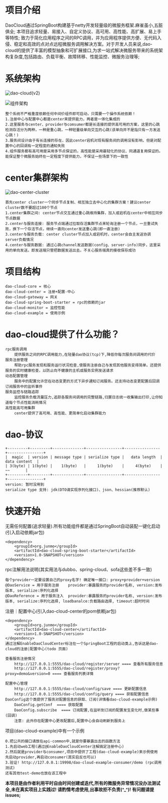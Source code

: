 # 项目介绍
DaoCloud通过SpringBoot构建基于netty开发轻量级的微服务框架.麻雀虽小,五脏俱全;
本项目追求轻量、易接入、自定义协议、高可用、高性能、高扩展、易上手等特性;
致力于简化应用程序之间的RPC调用，并为应用程序提供方便、无代码入侵、稳定和高效的点对点远程微服务调用解决方案。对于开发人员来说,dao-cloud的提供了丰富的模型抽象和可扩展接口,为求一站式解决微服务带来的系统架构复杂度,包括路由、负载平衡、故障转移、性能监控、微服务治理等;

# 系统架构
![dao-cloud(v2)](https://github.com/Suzzt/dao-cloud/assets/27397567/6776a7ff-47c3-4ea7-8a6f-3dd41c283b78)

![组件架构](https://github.com/Suzzt/dao-cloud/assets/27397567/e9ffd50b-706f-4509-a9b7-a6c79d3a20fa)

    整个系统不严格重度依赖任何中间价组件即可启动，只需要一个操作系统依赖！
    1.注册中心与配置中心都是center来提供能力，两者是一体化集成的
    2.这里服务与center、provider与comsumer都是长连接的提供高可用的方案，这里的心跳检测存活分为两种，一种是重心跳，一种轻量级单向交互的心跳(该单向并不是指只有一方发送心跳！)
    3.服务间设计由于有长连接的存在，因此center宕机对现有服务间的调用没有影响，但是对配置中心的回调有一定程度的通知失败
    4.组件服务都有高可用是采用多节点保证的，高性能是采用最轻化的协议、同通道复用保证的。能保证整个微服务始终在一定程度下提供能力，不保证一些场景下的一致性


# center集群架构
![dao-center-cluster](https://github.com/Suzzt/dao-cloud/assets/27397567/70c3c971-faac-4423-8488-4d61df91b4a3)

    首先center cluster一个同步节点复制、相互独立去中心化的集群方案！建议center cluster数不要超过100个节点
    1.center集群之间: center节点交互通过重心跳维持集群，加入或宕机在center中相互同步节点数据
    2.center与服务连接: 服务节点端通过拉取存活集群节点来轮询注册一个节点，一旦重试失败，换下一个存活节点，继续一直向center发送重心跳(即一直注册)
    3.center与服务负载: center cluster节点加入或宕机时，center会自主发送协调server负载情况
    4.center与服务数据: 通过心跳channel发送数据(config、server-info)同步，这里采用的单向发送，即发送端只管把数据发送出去，不关心服务端真的接收保存成功

# 项目结构
    dao-cloud-core = 核心
    dao-cloud-center = 注册+配置-中心
    dao-cloud-gateway = 网关
    dao-cloud-spring-boot-starter = rpc的依赖的jar
    dao-cloud-monitor = 监控性能
    dao-cloud-example = 使用示例

# dao-cloud提供了什么功能？
    rpc服务调用
        提供服务之间的RPC调用能力,在轻量dao协议(tcp)下,降低你每次服务间调用的代价
    服务注册管理
        帮助rpc服务发现和服务运行状况检查,使服务注册自己与发现其他服务变得简单。还提供服务的实时健康检查，以防止向不健康的主机或服务实例发送请求
    动态配置管理
        服务中的配置允许您在动态变更的方式下异步通知订阅服务。还支持动态变更配置后回调订阅服务中的监听事件
    服务监控与链路追踪
        监控服务负载流量压力,追踪各服务间调用的完整链路,归置日志统一收集输出打印,让你知道每个节点性能消耗情况
    高性能高可用集群
        center提供了高可用、高性能、更简单化启动集群能力

# dao-协议
    +---------+---------+--------------+----------------+----------------+----------------+
    |  magic  | version | message type | serialize type |   data length  |  data content  |
    | 3(byte) | 1(byte) |    1(byte)   |     1(byte)    |     4(byte)    |       ~~       |
    +---------+---------+--------------+----------------+----------------+----------------+
    version: 暂时没用到
    serialize type 支持: jdk(DTO请实现序列化接口)、json、hessian(推荐默认)

# 快速开始
无需任何配置(追求轻量).所有功能组件都是通过SpringBoot自动装配一键化启动(引入启动依赖jar包)

    <dependency>
        <groupId>org.junmo</groupId>
        <artifactId>dao-cloud-spring-boot-starter</artifactId>
        <version>1.0-SNAPSHOT</version>
    </dependency>

rpc注解用法说明(其实用法与dubbo、spring-cloud、sofa这些差不多一致)
    
    每个provider一定要设置自己的proxy名字! 确定唯一接口: proxy+provider+version
    @DaoService = 用于服务注册    provider:暴露服务的provider名称, version:发布版本, serialize:序列化选择
    @DaoReference = 用于服务注入  provider:暴露服务的provider名称, version:发布版本, serialize:序列化选择, loadbanalce:负载路由选择, timeout:超时时间

注册｜配置中心(引入dao-cloud-center的pom依赖jar包)

    <dependency>
        <groupId>org.junmo</groupId>
        <artifactId>dao-cloud-center</artifactId>
        <version>1.0-SNAPSHOT</version>
    </dependency>
    通过注解EnableDaoCloudCenter标注在一个SpringBoot工程的启动类上,告诉这是dao-cloud的注册|配置中心(todo 页面)
    
    查看服务注册情况
        http://127.0.0.1:5555/dao-cloud/register/server ==== 查看所有服务信息
        http://127.0.0.1:5555/dao-cloud/register/proxy?proxy=demo&version=0 ==== 查看服务列表详情
    
    配置中心管理
        http://127.0.0.1:5555/dao-cloud/config/save ==== 更新配置信息
        http://127.0.0.1:5555/dao-cloud/config/query ==== 获取配置信息
    DaoConfig这个类提供了服务对配置信息的获取、订阅(详情看dao-cloud-example示例)
        DaoConfig.getConf  ==== 获取配置
        DaoConfig.subscribe  ==== 订阅配置,在监听到订阅的配置发生变化时,做某些事(回调)
        注意: 此外你在配置中心更改配置后,配置中心会自动刷新到服务上

项目(dao-cloud-example)中有一个示例

    0.把公共的接口请放在api-common中,就是你要暴露出去的函数方法
    1.先启动web工程(通过@EnableDaoCloudCenter注解搞定注册中心)
    2.然后就是provider与consumer,项目中提供了工程(dao-cloud-example)来示例使用
    先启动provider,再启动consumer(其实启反也可以)
    3.验证! http://127.0.0.1:19998/dao-cloud-example-consumer/demo (rpc调用测试)
    还有其他test-demo也放在该工程中

**本项目是由作者利用平时自由时间创建或迭代,所有的微服务异常情况没办法测试全,未在真实项目上实践过! 请酌情考虑使用,出事故拒不负责(^_^)! 有问题请提issues;**
    
        



   
    
    
    
